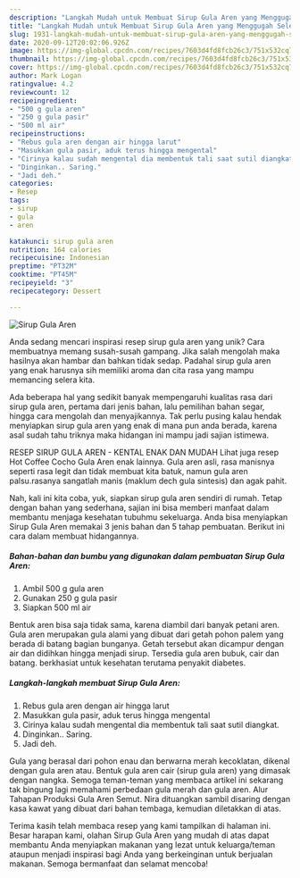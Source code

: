 ```yaml
---
description: "Langkah Mudah untuk Membuat Sirup Gula Aren yang Menggugah Selera"
title: "Langkah Mudah untuk Membuat Sirup Gula Aren yang Menggugah Selera"
slug: 1931-langkah-mudah-untuk-membuat-sirup-gula-aren-yang-menggugah-selera
date: 2020-09-12T20:02:06.926Z
image: https://img-global.cpcdn.com/recipes/7603d4fd8fcb26c3/751x532cq70/sirup-gula-aren-foto-resep-utama.jpg
thumbnail: https://img-global.cpcdn.com/recipes/7603d4fd8fcb26c3/751x532cq70/sirup-gula-aren-foto-resep-utama.jpg
cover: https://img-global.cpcdn.com/recipes/7603d4fd8fcb26c3/751x532cq70/sirup-gula-aren-foto-resep-utama.jpg
author: Mark Logan
ratingvalue: 4.2
reviewcount: 12
recipeingredient:
- "500 g gula aren"
- "250 g gula pasir"
- "500 ml air"
recipeinstructions:
- "Rebus gula aren dengan air hingga larut"
- "Masukkan gula pasir, aduk terus hingga mengental"
- "Cirinya kalau sudah mengental dia membentuk tali saat sutil diangkat."
- "Dinginkan.. Saring."
- "Jadi deh."
categories:
- Resep
tags:
- sirup
- gula
- aren

katakunci: sirup gula aren 
nutrition: 164 calories
recipecuisine: Indonesian
preptime: "PT32M"
cooktime: "PT45M"
recipeyield: "3"
recipecategory: Dessert

---
```



![Sirup Gula Aren](https://img-global.cpcdn.com/recipes/7603d4fd8fcb26c3/751x532cq70/sirup-gula-aren-foto-resep-utama.jpg)

Anda sedang mencari inspirasi resep sirup gula aren yang unik? Cara membuatnya memang susah-susah gampang. Jika salah mengolah maka hasilnya akan hambar dan bahkan tidak sedap. Padahal sirup gula aren yang enak harusnya sih memiliki aroma dan cita rasa yang mampu memancing selera kita.

Ada beberapa hal yang sedikit banyak mempengaruhi kualitas rasa dari sirup gula aren, pertama dari jenis bahan, lalu pemilihan bahan segar, hingga cara mengolah dan menyajikannya. Tak perlu pusing kalau hendak menyiapkan sirup gula aren yang enak di mana pun anda berada, karena asal sudah tahu triknya maka hidangan ini mampu jadi sajian istimewa.

RESEP SIRUP GULA AREN - KENTAL ENAK DAN MUDAH Lihat juga resep Hot Coffee Cocho Gula Aren enak lainnya. Gula aren asli, rasa manisnya seperti rasa legit dan tidak membuat kita batuk, namun gula aren palsu.rasanya sangatlah manis (maklum dech gula sintesis) dan agak pahit.


Nah, kali ini kita coba, yuk, siapkan sirup gula aren sendiri di rumah. Tetap dengan bahan yang sederhana, sajian ini bisa memberi manfaat dalam membantu menjaga kesehatan tubuhmu sekeluarga. Anda bisa menyiapkan Sirup Gula Aren memakai 3 jenis bahan dan 5 tahap pembuatan. Berikut ini cara dalam membuat hidangannya.

<!--inarticleads1-->

##### Bahan-bahan dan bumbu yang digunakan dalam pembuatan Sirup Gula Aren:

1. Ambil 500 g gula aren
1. Gunakan 250 g gula pasir
1. Siapkan 500 ml air


Bentuk aren bisa saja tidak sama, karena diambil dari banyak petani aren. Gula aren merupakan gula alami yang dibuat dari getah pohon palem yang berada di batang bagian bunganya. Getah tersebut akan dicampur dengan air dan didihkan hingga menjadi sirup. Tersedia gula aren bubuk, cair dan batang. berkhasiat untuk kesehatan terutama penyakit diabetes. 

<!--inarticleads2-->

##### Langkah-langkah membuat Sirup Gula Aren:

1. Rebus gula aren dengan air hingga larut
1. Masukkan gula pasir, aduk terus hingga mengental
1. Cirinya kalau sudah mengental dia membentuk tali saat sutil diangkat.
1. Dinginkan.. Saring.
1. Jadi deh.


Gula yang berasal dari pohon enau dan berwarna merah kecoklatan, dikenal dengan gula aren atau. Bentuk gula aren cair (sirup gula aren) yang dimasak dengan nangka. Semoga teman-teman yang membaca artikel ini sekarang tak bingung lagi memahami perbedaan gula merah dan gula aren. Alur Tahapan Produksi Gula Aren Semut. Nira dituangkan sambil disaring dengan kasa kawat yang dibuat dari bahan tembaga, kemudian diletakkan di atas. 

Terima kasih telah membaca resep yang kami tampilkan di halaman ini. Besar harapan kami, olahan Sirup Gula Aren yang mudah di atas dapat membantu Anda menyiapkan makanan yang lezat untuk keluarga/teman ataupun menjadi inspirasi bagi Anda yang berkeinginan untuk berjualan makanan. Semoga bermanfaat dan selamat mencoba!
